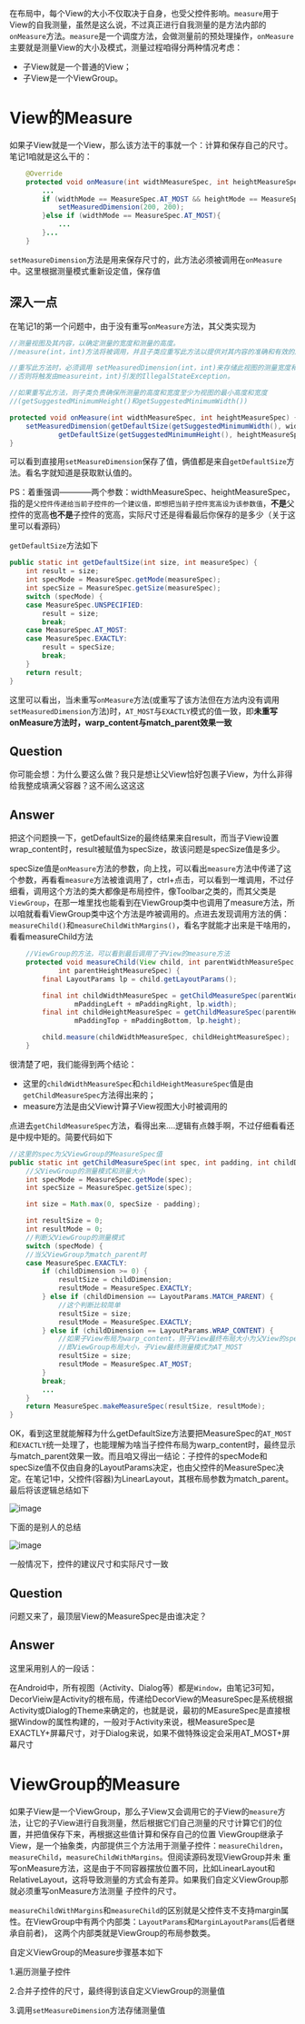 在布局中，每个View的大小不仅取决于自身，也受父控件影响。`measure`用于View的自我测量，虽然是这么说，不过真正进行自我测量的是方法内部的`onMeasure`方法。`measure`是一个调度方法，会做测量前的预处理操作，`onMeasure`主要就是测量View的大小及模式，测量过程咱得分两种情况考虑：
- 子View就是一个普通的View；
- 子View是一个ViewGroup。

# View的Measure
如果子View就是一个View，那么该方法干的事就一个：计算和保存自己的尺寸。笔记1咱就是这么干的：
```java
    @Override
    protected void onMeasure(int widthMeasureSpec, int heightMeasureSpec) {
        ...
        if (widthMode == MeasureSpec.AT_MOST && heightMode == MeasureSpec.AT_MOST){
            setMeasuredDimension(200, 200);
        }else if (widthMode == MeasureSpec.AT_MOST){
            ...
        }...
    }
```
`setMeasureDimension`方法是用来保存尺寸的，此方法必须被调用在`onMeasure`中。这里根据测量模式重新设定值，保存值

## 深入一点
在笔记1的第一个问题中，由于没有重写`onMeasure`方法，其父类实现为
```java
//测量视图及其内容，以确定测量的宽度和测量的高度。 
//measure(int，int)方法将被调用，并且子类应重写此方法以提供对其内容的准确和有效的度量。

//重写此方法时，必须调用 setMeasuredDimension(int，int)来存储此视图的测量宽度和高度。 
//否则将触发由measureint，int)引发的IllegalStateException。

//如果重写此方法，则子类负责确保所测量的高度和宽度至少为视图的最小高度和宽度
//(getSuggestedMinimumHeight()和getSuggestedMinimumWidth())

protected void onMeasure(int widthMeasureSpec, int heightMeasureSpec) {
    setMeasuredDimension(getDefaultSize(getSuggestedMinimumWidth(), widthMeasureSpec),
            getDefaultSize(getSuggestedMinimumHeight(), heightMeasureSpec));
}
```
可以看到直接用`setMeasureDimension`保存了值，俩值都是来自`getDefaultSize`方法。看名字就知道是获取默认值的。

PS：着重强调————两个参数：widthMeasureSpec、heightMeasureSpec，指的是`父控件传递给当前子控件的一个建议值，即想把当前子控件宽高设为该参数值`，**不是**父控件的宽高**也不是**子控件的宽高，实际尺寸还是得看最后你保存的是多少（关于这里可以看源码）

`getDefaultSize`方法如下
```java
public static int getDefaultSize(int size, int measureSpec) {
    int result = size;
    int specMode = MeasureSpec.getMode(measureSpec);
    int specSize = MeasureSpec.getSize(measureSpec);
    switch (specMode) {
    case MeasureSpec.UNSPECIFIED:
        result = size;
        break;
    case MeasureSpec.AT_MOST:
    case MeasureSpec.EXACTLY:
        result = specSize;
        break;
    }
    return result;
}
```
这里可以看出，当未重写`onMeasure`方法(或重写了该方法但在方法内没有调用`setMeasuredDimension`方法)时，`AT_MOST`与`EXACTLY`模式的值一致，即**未重写onMeasure方法时，warp_content与match_parent效果一致**

## Question
你可能会想：为什么要这么做？我只是想让父View恰好包裹子View，为什么非得给我整成填满父容器？这不闹么这这这

## Answer
把这个问题换一下，getDefaultSize的最终结果来自result，而当子View设置wrap_content时，result被赋值为specSize，故该问题是specSize值是多少。

specSize值是`onMeasure`方法的参数，向上找，可以看出`measure`方法中传递了这个参数，再看看`measure`方法被谁调用了，ctrl+点击，可以看到一堆调用，不过仔细看，调用这个方法的类大都像是布局控件，像Toolbar之类的，而其父类是`ViewGroup`，在那一堆里找也能看到在ViewGroup类中也调用了measure方法，所以咱就看看ViewGroup类中这个方法是咋被调用的。点进去发现调用方法的俩：`measureChild()`和`measureChildWithMargins()`，看名字就能才出来是干啥用的，看看measureChild方法
```java
    //ViewGroup的方法，可以看到最后调用了子View的measure方法
    protected void measureChild(View child, int parentWidthMeasureSpec,
            int parentHeightMeasureSpec) {
        final LayoutParams lp = child.getLayoutParams();

        final int childWidthMeasureSpec = getChildMeasureSpec(parentWidthMeasureSpec,
                mPaddingLeft + mPaddingRight, lp.width);
        final int childHeightMeasureSpec = getChildMeasureSpec(parentHeightMeasureSpec,
                mPaddingTop + mPaddingBottom, lp.height);

        child.measure(childWidthMeasureSpec, childHeightMeasureSpec);
    }
```
很清楚了吧，我们能得到两个结论：
- 这里的`childWidthMeasureSpec`和`childHeightMeasureSpec`值是由`getChildMeasureSpec`方法得出来的；
- measure方法是由父View计算子View视图大小时被调用的

点进去`getChildMeasureSpec`方法，看得出来....逻辑有点棘手啊，不过仔细看看还是中规中矩的。简要代码如下
```java
//这里的spec为父ViewGroup的MeasureSpec值
public static int getChildMeasureSpec(int spec, int padding, int childDimension) {
    //父ViewGroup的测量模式和测量大小
    int specMode = MeasureSpec.getMode(spec);
    int specSize = MeasureSpec.getSize(spec);

    int size = Math.max(0, specSize - padding);

    int resultSize = 0;
    int resultMode = 0;
    //判断父ViewGroup的测量模式
    switch (specMode) {
    //当父ViewGroup为match_parent时
    case MeasureSpec.EXACTLY:
        if (childDimension >= 0) {
            resultSize = childDimension;
            resultMode = MeasureSpec.EXACTLY;
        } else if (childDimension == LayoutParams.MATCH_PARENT) {
            //这个判断比较简单
            resultSize = size;
            resultMode = MeasureSpec.EXACTLY;
        } else if (childDimension == LayoutParams.WRAP_CONTENT) {
            //如果子View布局为warp_content，则子View最终布局大小为父View的specSize，
            //即ViewGroup布局大小，子View最终测量模式为AT_MOST
            resultSize = size;
            resultMode = MeasureSpec.AT_MOST;
        }
        break;
        ...
    }
    return MeasureSpec.makeMeasureSpec(resultSize, resultMode);
}
```
OK，看到这里就能解释为什么getDefaultSize方法要把MeasureSpec的`AT_MOST`和`EXACTLY`统一处理了，也能理解为啥当子控件布局为warp_content时，最终显示与match_parent效果一致。而且咱又得出一结论：子控件的specMode和specSize值不仅由自身的LayoutParams决定，也由父控件的MeasureSpec决定。在笔记1中，父控件(容器)为LinearLayout，其根布局参数为match_parent。最后将该逻辑总结如下

![image](https://img-blog.csdnimg.cn/20200727143647717.png)

下面的是别人的总结

![image](https://upload-images.jianshu.io/upload_images/944365-6088d2d291bbae09.png?imageMogr2/auto-orient/strip|imageView2/2/w/660/format/webp)

一般情况下，控件的建议尺寸和实际尺寸一致

## Question
问题又来了，最顶层View的MeasureSpec是由谁决定？
## Answer
这里采用别人的一段话：

在Android中，所有视图（Activity、Dialog等）都是`Window`，由笔记3可知，DecorVieiw是Activity的根布局，传递给DecorView的MeasureSpec是系统根据Activity或Dialog的Theme来确定的，也就是说，最初的MEasureSpec是直接根据Window的属性构建的，一般对于Activity来说，根MeasureSpec是EXACTLY+屏幕尺寸，对于Dialog来说，如果不做特殊设定会采用AT_MOST+屏幕尺寸

# ViewGroup的Measure
如果子View是一个ViewGroup，那么子View又会调用它的子View的`measure`方法，让它的子View进行自我测量，然后根据它们自己测量的尺寸计算它们的位置，并把值保存下来，再根据这些值计算和保存自己的位置
ViewGroup继承子View，是一个抽象类，内部提供三个方法用于测量子控件：`measureChildren`，`measureChild`，`measureChildWithMargins`。但阅读源码发现ViewGroup并未
重写onMeasure方法，这是由于不同容器摆放位置不同，比如LinearLayout和RelativeLayout，这将导致测量的方式会有差异。如果我们自定义ViewGroup那就必须重写onMeasure方法测量
子控件的尺寸。

`measureChildWithMargins`和`measureChild`的区别就是父控件支不支持margin属性。在ViewGroup中有两个内部类：`LayoutParams`和`MarginLayoutParams`(后者继承自前者)，
这两个内部类就是ViewGroup的布局参数类。

自定义ViewGroup的Measure步骤基本如下

1.遍历测量子控件

2.合并子控件的尺寸，最终得到该自定义ViewGroup的测量值

3.调用`setMeasureDimension`方法存储测量值
